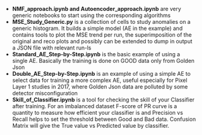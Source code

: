 *  **NMF_approach.ipynb and Autoencoder_approach.ipynb** are very generic notebooks to start using the corresponding algorithms
*  **MSE_Study_Generic.py** is a collection of cells to study anomalies on a generic histogram. It builds a simple model (AE in the example) and contains tools to plot the MSE trend per run, the superimposition of the original and reco plots and possibly can be extended to dump in output a JSON file with relevant run-ls
*  **Standard_AE_Step-by-Step.ipynb** is the basic example of using a single AE. Basically the training is done on GOOD data only from Golden Json
*  **Double_AE_Step-by-Step.ipynb** is an example of using a simple AE to select data for training a more complex AE, useful especially for Pixel Layer 1 studies in 2017, where Golden Json data are polluted by some detector misconfiguration
*  **Skill_of_Classifier.ipynb** is a tool for checking the skill of your Classifier after training. For an imbalanced dataset F-score of PR curve is a quantity to measure how efficient your classifier is and Precision vs Recall helps to set the threshold between Good and Bad data. Confusion Matrix will give the True value vs Predicted value by classifier.  
